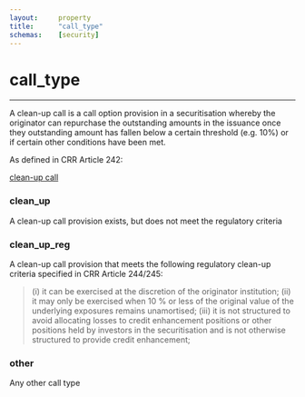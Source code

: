 ```yaml
---
layout:     property
title:      "call_type"
schemas:    [security]
---
```


# call_type

---

A clean-up call is a call option provision in a securitisation whereby the originator can repurchase the outstanding amounts in the issuance once they outstanding amount has fallen below a certain threshold (e.g. 10%) or if certain other conditions have been met.

As defined in CRR Article 242:

[clean-up call](https://eur-lex.europa.eu/legal-content/EN/TXT/?uri=celex%3A32013R0575#:~:text=%E2%80%A7clean%2Dup%20call%20option%E2%80%A7%20means%20a%20contractual%20option%20for%20the%20originator%20to%20repurchase%20or%20extinguish%20the%20securitisation%20positions%20before%20all%20of%20the%20underlying%20exposures%20have%20been%20repaid%2C%20when%20the%20amount%20of%20outstanding%20exposures%20falls%20below%20a%20specified%20level)

### clean_up
A clean-up call provision exists, but does not meet the regulatory criteria

### clean_up_reg
A clean-up call provision that meets the following regulatory clean-up criteria specified in CRR Article 244/245:

> (i) it can be exercised at the discretion of the originator institution;
> (ii) it may only be exercised when 10 % or less of the original value of the underlying exposures remains unamortised;
> (iii) it is not structured to avoid allocating losses to credit enhancement positions or other positions held by investors in the securitisation and is not otherwise structured to provide credit enhancement;

### other
Any other call type
